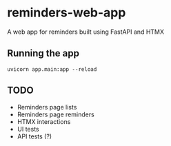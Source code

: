 # reminders-web-app

A web app for reminders built using FastAPI and HTMX


## Running the app

```
uvicorn app.main:app --reload
```


## TODO

* Reminders page lists
* Reminders page reminders
* HTMX interactions
* UI tests
* API tests (?)
